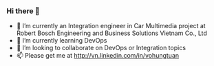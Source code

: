 ### Hi there 👋

<!--
**nguoianphu/nguoianphu** is a ✨ _special_ ✨ repository because its `README.md` (this file) appears on your GitHub profile.

Here are some ideas to get you started:
-->

- 🔭 I’m currently an Integration engineer in Car Multimedia project at Robert Bosch Engineering and Business Solutions Vietnam Co., Ltd
- 🌱 I’m currently learning DevOps
- 👯 I’m looking to collaborate on DevOps or Integration topics
- 📫 Please get me at http://vn.linkedin.com/in/vohungtuan
<!--
- 💬 Ask me about ...
- 🤔 I’m looking for help with ...
- 😄 Pronouns: ...
- ⚡ Fun fact: ...
-->
